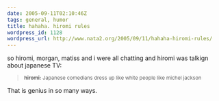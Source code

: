 ```yaml
---
date: 2005-09-11T02:10:46Z
tags: general, humor
title: hahaha. hiromi rules
wordpress_id: 1128
wordpress_url: http://www.nata2.org/2005/09/11/hahaha-hiromi-rules/
---
```


so hiromi, morgan, matiss and i were all chatting and hiromi was talkign about japanese TV:
<blockquote><small>
<b>hiromi:</b> Japanese comedians dress up like white people like michel jackson
</small>
</blockquote>

That is genius in so many ways.  
